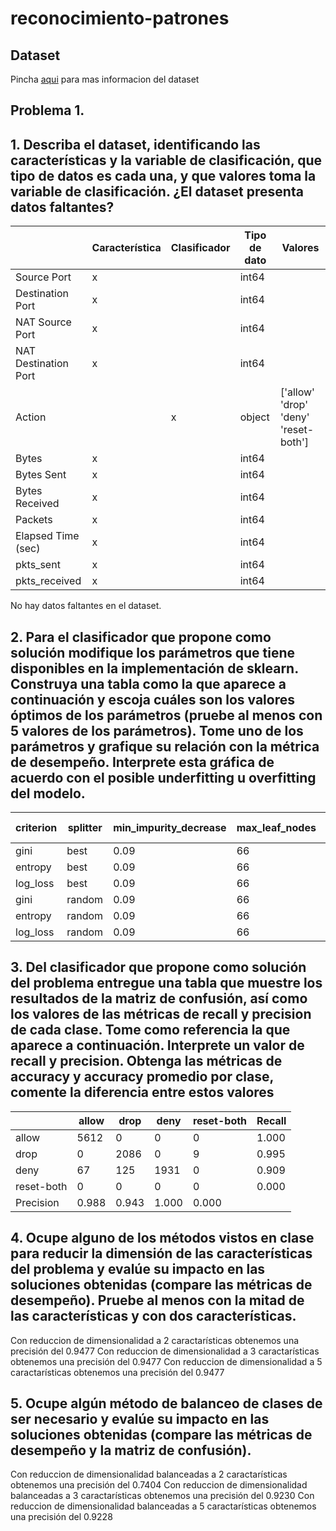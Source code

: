 # reconocimiento-patrones

## Dataset
Pincha [aqui](https://archive.ics.uci.edu/ml/datasets/Internet+Firewall+Data) para mas informacion del dataset

## Problema 1.

## 1. Describa el dataset, identificando las características y la variable de clasificación, que tipo de datos es cada una, y que valores toma la variable de clasificación. ¿El dataset presenta datos faltantes?  
|                      | Característica | Clasificador | Tipo de dato | Valores                              |
|----------------------|----------------|--------------|--------------|--------------------------------------|
| Source Port          |        x       |              |     int64    |                                      |
| Destination Port     |        x       |              |     int64    |                                      |
| NAT Source Port      |        x       |              |     int64    |                                      |
| NAT Destination Port |        x       |              |     int64    |                                      |
| Action               |                |       x      |    object    | ['allow' 'drop' 'deny' 'reset-both'] |
| Bytes                |        x       |              |     int64    |                                      |
| Bytes Sent           |        x       |              |     int64    |                                      |
| Bytes Received       |        x       |              |     int64    |                                      |
| Packets              |        x       |              |     int64    |                                      |
| Elapsed Time (sec)   |        x       |              |     int64    |                                      |
| pkts_sent            |        x       |              |     int64    |                                      |
| pkts_received        |        x       |              |     int64    |                                      |
No hay datos faltantes en el dataset.

## 2. Para el clasificador que propone como solución modifique los parámetros que tiene disponibles en la implementación de sklearn. Construya una tabla como la que aparece a continuación y escoja cuáles son los valores óptimos de los parámetros (pruebe al menos con 5 valores de los parámetros). Tome uno de los parámetros y grafique su relación con la métrica de desempeño. Interprete esta gráfica de acuerdo con el posible underfitting u overfitting del modelo.
| criterion | splitter | min_impurity_decrease | max_leaf_nodes | max_depth | accuracy promedio por clase |
|-----------|----------|-----------------------|----------------|-----------|-----------------------------|
| gini      | best     | 0.09                  | 66             | 2         | 0.9795523906408952          |
| entropy   | best     | 0.09                  | 66             | 2         | 0.9795523906408952          |
| log_loss  | best     | 0.09                  | 66             | 2         | 0.9795523906408952          |
| gini      | random   | 0.09                  | 66             | 2         | 0.9513733468972533          |
| entropy   | random   | 0.09                  | 66             | 2         | 0.9474059003051882          |
| log_loss  | random   | 0.09                  | 66             | 2         | 0.9712105798575789          |

## 3. Del clasificador que propone como solución del problema entregue una tabla que muestre los resultados de la matriz de confusión, así como los valores de las métricas de recall y precision de cada clase. Tome como referencia la que aparece a continuación. Interprete un valor de recall y precision. Obtenga las métricas de accuracy y accuracy promedio por clase, comente la diferencia entre estos valores
|            | allow | drop  | deny  | reset-both | Recall |
|------------|-------|-------|-------|------------|--------|
| allow      | 5612  | 0     | 0     | 0          | 1.000  |
| drop       | 0     | 2086  | 0     | 9          | 0.995  |
| deny       | 67    | 125   | 1931  | 0          | 0.909  |
| reset-both | 0     | 0     | 0     | 0          | 0.000  |
| Precision  | 0.988 | 0.943 | 1.000 | 0.000      |        |

## 4. Ocupe alguno de los métodos vistos en clase para reducir la dimensión de las características del problema y evalúe su impacto en las soluciones obtenidas (compare las métricas de desempeño). Pruebe al menos con la mitad de las características y con dos características. 
Con reduccion de dimensionalidad a 2 caractarísticas obtenemos una precisión del 0.9477
Con reduccion de dimensionalidad a 3 caractarísticas obtenemos una precisión del 0.9477
Con reduccion de dimensionalidad a 5 caractarísticas obtenemos una precisión del 0.9477

## 5. Ocupe algún método de balanceo de clases de ser necesario y evalúe su impacto en las soluciones obtenidas (compare las métricas de desempeño y la matriz de confusión).
Con reduccion de dimensionalidad balanceadas a 2 caractarísticas obtenemos una precisión del 0.7404
Con reduccion de dimensionalidad balanceadas a 3 caractarísticas obtenemos una precisión del 0.9230
Con reduccion de dimensionalidad balanceadas a 5 caractarísticas obtenemos una precisión del 0.9228
